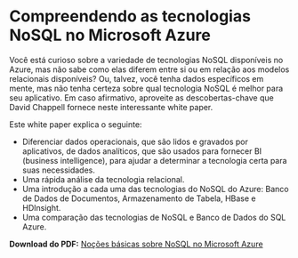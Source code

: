 <properties 
	pageTitle="Compreendendo as tecnologias NoSQL no Azure | Microsoft Azure"
	description="Saiba como as tecnologias NoSQL no HDInsight podem ajudar a gerenciar dados não adequados para bancos de dados relacionais, como grandes conjuntos de dados e documentos ou gráficos JSON."
	editor="cgronlun"
	manager="jhubbard"
	services="documentdb, storage, hdinsight"
	documentationCenter=""
	authors="mimig1"/>

<tags 
	ms.service="multiple"
	ms.workload="multiple"
	ms.tgt_pltfrm="na"
	ms.devlang="na"
	ms.topic="article"
	ms.date="08/21/2015"
	ms.author="mimig"/>

# Compreendendo as tecnologias NoSQL no Microsoft Azure

Você está curioso sobre a variedade de tecnologias NoSQL disponíveis no Azure, mas não sabe como elas diferem entre si ou em relação aos modelos relacionais disponíveis? Ou, talvez, você tenha dados específicos em mente, mas não tenha certeza sobre qual tecnologia NoSQL é melhor para seu aplicativo. Em caso afirmativo, aproveite as descobertas-chave que David Chappell fornece neste interessante white paper.

Este white paper explica o seguinte:

 - Diferenciar dados operacionais, que são lidos e gravados por aplicativos, de dados analíticos, que são usados para fornecer BI (business intelligence), para ajudar a determinar a tecnologia certa para suas necessidades.
 - Uma rápida análise da tecnologia relacional.
 - Uma introdução a cada uma das tecnologias do NoSQL do Azure: Banco de Dados de Documentos, Armazenamento de Tabela, HBase e HDInsight.
 - Uma comparação das tecnologias de NoSQL e Banco de Dados do SQL Azure. 

**Download do PDF:** [Noções básicas sobre NoSQL no Microsoft Azure](http://go.microsoft.com/fwlink/p/?LinkId=330292)

 

<!---HONumber=August15_HO9-->
